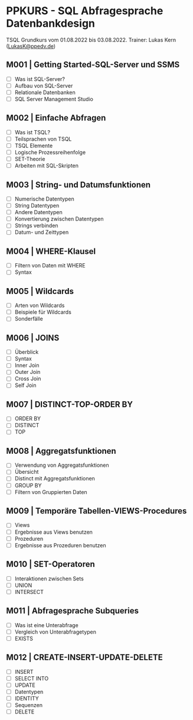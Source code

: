 # PPKURS - SQL Abfragesprache Datenbankdesign

TSQL Grundkurs vom 01.08.2022 bis 03.08.2022. Trainer: Lukas Kern (LukasK@ppedv.de) 

## M001 | Getting Started-SQL-Server und SSMS

- [ ] Was ist SQL-Server?
- [ ] Aufbau von SQL-Server
- [ ] Relationale Datenbanken
- [ ] SQL Server Management Studio

## M002 | Einfache Abfragen

- [ ] Was ist TSQL?
- [ ] Teilsprachen von TSQL
- [ ] TSQL Elemente
- [ ] Logische Prozessreihenfolge
- [ ] SET-Theorie
- [ ] Arbeiten mit SQL-Skripten

## M003 | String- und Datumsfunktionen

- [ ] Numerische Datentypen
- [ ] String Datentypen
- [ ] Andere Datentypen
- [ ] Konvertierung zwischen Datentypen
- [ ] Strings verbinden
- [ ] Datum- und Zeittypen

## M004 | WHERE-Klausel

- [ ] Filtern von Daten mit WHERE
- [ ] Syntax

## M005 | Wildcards

- [ ] Arten von Wildcards
- [ ] Beispiele für Wildcards
- [ ] Sonderfälle

## M006 | JOINS

- [ ] Überblick
- [ ] Syntax
- [ ] Inner Join
- [ ] Outer Join
- [ ] Cross Join
- [ ] Self Join

## M007 | DISTINCT-TOP-ORDER BY

- [ ] ORDER BY
- [ ] DISTINCT
- [ ] TOP

## M008 | Aggregatsfunktionen

- [ ] Verwendung von Aggregatsfunktionen
- [ ] Übersicht
- [ ] Distinct mit Aggregatsfunktionen
- [ ] GROUP BY
- [ ] Filtern von Gruppierten Daten
  
## M009 | Temporäre Tabellen-VIEWS-Procedures

- [ ] Views
- [ ] Ergebnisse aus Views benutzen
- [ ] Prozeduren
- [ ] Ergebnisse aus Prozeduren benutzen

## M010 | SET-Operatoren

- [ ] Interaktionen zwischen Sets
- [ ] UNION
- [ ] INTERSECT

## M011 | Abfragesprache Subqueries

- [ ] Was ist eine Unterabfrage
- [ ] Vergleich von Unterabfragetypen
- [ ] EXISTS

## M012 | CREATE-INSERT-UPDATE-DELETE

- [ ] INSERT
- [ ] SELECT INTO
- [ ] UPDATE
- [ ] Datentypen
- [ ] IDENTITY
- [ ] Sequenzen
- [ ] DELETE